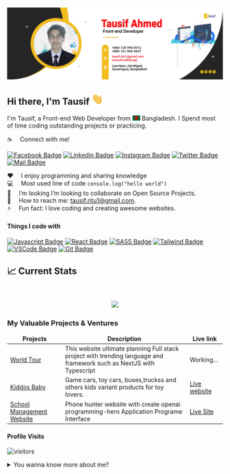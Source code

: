 ![Github Banner](assets/github-banner.jpg)

## Hi there, I'm Tausif <img src="assets/hello.gif" width="28px" alt="hi">

I'm Tausif, a Front-end Web Developer from <img src="assets/bangladesh.png" width="18"/> Bangladesh. I Spend most of time coding outstanding projects or practicing.

:coffee: &emsp;Connect with me!

[![Facebook Badge](https://img.shields.io/badge/Facebook-1877F2?style=for-the-badge&logo=facebook&logoColor=white)](https://www.facebook.com/dev.tausif) [![Linkedin Badge](https://img.shields.io/badge/LinkedIn-0077B5?style=for-the-badge&logo=linkedin&logoColor=white)](https://www.linkedin.com/in/tausifritu/) [![Instagram Badge](https://img.shields.io/badge/Instagram-E4405F?style=for-the-badge&logo=instagram&logoColor=white)]() [![Twitter Badge](https://img.shields.io/badge/Twitter-1DA1F2?style=for-the-badge&logo=twitter&logoColor=white)](https:/zen) [![Mail Badge](https://img.shields.io/badge/Gmail-D14836?style=for-the-badge&logo=gmail&logoColor=white)](mailto:tausif.ritu1@gmail.com)

:hearts: &emsp;I enjoy programming and sharing knowledge <br/>
:computer: &emsp;Most used line of code `console.log("hello world")` <br/>
🤔 &emsp;I’m looking  I’m looking to collaborate on Open Source Projects.<br/>
:e-mail: &emsp;How to reach me: tausif.ritu1@gmail.com.<br/>
⚡ &emsp;Fun fact: I love coding and creating awesome websites.

#### Things I code with

[![Javascript Badge](https://img.shields.io/badge/-Javascript-F0DB4F?style=for-the-badge&labelColor=black&logo=javascript&logoColor=F0DB4F)](#) <!--[![Typescript Badge](https://img.shields.io/badge/-Typescript-007acc?style=for-the-badge&labelColor=black&logo=typescript&logoColor=007acc)](#) --> [![React Badge](https://img.shields.io/badge/-React-61DBFB?style=for-the-badge&labelColor=black&logo=react&logoColor=61DBFB)](#) <!-- [![Next.js Badge](https://img.shields.io/badge/next.js-000000?style=for-the-badge&logo=nextdotjs&logoColor=white)](#)  [![Nodejs Badge](https://img.shields.io/badge/-Nodejs-3C873A?style=for-the-badge&labelColor=black&logo=node.js&logoColor=3C873A)](#) [![Express.js Badge](https://img.shields.io/badge/Express.js-000000?style=for-the-badge&logo=express&logoColor=white)](#) [![MongoDB Badge](https://img.shields.io/badge/MongoDB-4EA94B?style=for-the-badge&logo=mongodb&logoColor=white)](#) [![GraphQL Badge](https://img.shields.io/badge/-GraphQl-e535ab?style=for-the-badge&labelColor=black&logo=node.js&logoColor=e535ab)](#) --> [![SASS Badge](https://img.shields.io/badge/Sass-CC6699?style=for-the-badge&logo=sass&logoColor=white)](#) [![Tailwind Badge](https://img.shields.io/badge/Tailwind%20CSS-092749?style=for-the-badge&logo=tailwindcss&logoColor=06B6D4&labelColor=000000)](#) [![VSCode Badge](https://img.shields.io/badge/Visual_Studio-5C2D91?style=for-the-badge&logo=visual%20studio&logoColor=white)](#) [![Git Badge](https://img.shields.io/badge/Git-F05032?style=for-the-badge&logo=git&logoColor=white)](#)

## :chart_with_upwards_trend: Current Stats

<br />
<p align="center">
  <img width="60%" src="https://github-readme-streak-stats.herokuapp.com?user=AR-Tausif&theme=aura&fire=EB5454)](https://git.io/streak-stats" />
</p>

### My Valuable Projects & Ventures

<table>
  <thead align="center">
    <tr border: none;>
      <td><b>Projects</b></td>
      <td><b>Description</b></td>
      <td><b>Live link</b></td>
    </tr>
  </thead>
  <tbody>
    <tr>
      <td><a href="https://github.com/AR-Tausif/car-showcase" target="_blank">World Tour</a></td>
      <td>This website ultimate planning Full stack project with trending language and framework such as NextJS with Typescript</td>
      <td>Working...</td>
    </tr>
    <tr>
      <td><a href="https://github.com/AR-Tausif/kiddos-baby" target="_blank">Kiddos Baby</a></td>
      <td>Game cars, toy cars, buses,truckss and others kids variant products for toy lovers.</td>
    <td> <a href="https://kiddos-baby.web.app/">Live website</a></td>
    </tr>
     <tr>
      <td><a href="https://github.com/AR-Tausif/school-management-web" target="_blank">School Management Website</a></td>
      <td>Phone hunter website with create openai programming-hero Application Programe Interface</td>
      <td><a href="https://skill-curves.netlify.app/" target="_blank">Live Site</a></td>
</tr>
    
    
  </tbody>
</table>




#### Profile Visits

![visitors](https://visitor-badge.glitch.me/badge?page_id=AR-Tausif.AR-Tausif)

<details>
<summary>
  You wanna know more about me?
</summary>

<br >

I love sharing knowledge and practicing programming, hand to hand helping other developers, and that's why I Learn Web Development!

#### About of Tausif Ahmed

"Tausif Ahmed" is web front-end developer. Skills and techniques in an efficient and practical manner. I started Learn web development in minimum 1.5 years and do what I truly love - Problem solving and collaborate on Open Source Projects.


</details>
